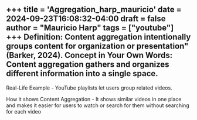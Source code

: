 +++
title = 'Aggregation_harp_mauricio'
date = 2024-09-23T16:08:32-04:00
draft = false
author = "Mauricio Harp"
tags = ["youtube"]
+++
**Definition**: Content aggregation intentionally groups content for organization or presentation" (Barker, 2024).
**Concept in Your Own Words**: Content aggregation gathers and organizes different information into a single space.
---
Real-Life Example - YouTube playlists let users group related videos.

How it shows Content Aggregation - It shows similar videos in one place and makes it easier for users to watch or search for them without searching for each video